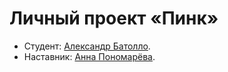 # Личный проект «Пинк»

* Студент: [Александр Батолло](https://up.htmlacademy.ru/adaptive/19/user/65755).
* Наставник: [Анна Пономарёва](https://up.htmlacademy.ru/htmlcss/27/user/153610).
